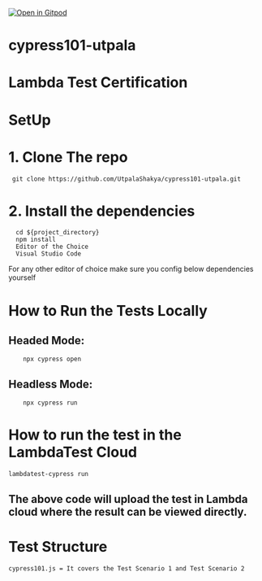 [![Open in Gitpod](https://gitpod.io/button/open-in-gitpod.svg)](https://gitpod.io/#https://github.com/UtpalaShakya/cypress101-utpala.git)

# cypress101-utpala
# Lambda Test Certification

# SetUp
# 1. Clone The repo
     git clone https://github.com/UtpalaShakya/cypress101-utpala.git

# 2. Install the dependencies
      cd ${project_directory}
      npm install
      Editor of the Choice
      Visual Studio Code

For any other editor of choice make sure you config below dependencies yourself

# How to Run the Tests Locally
   ## Headed Mode:
        npx cypress open

   ## Headless Mode:
        npx cypress run 

# How to run the test in the LambdaTest Cloud
    lambdatest-cypress run
## The above code will upload the test in Lambda cloud where the result can be viewed directly.

# Test Structure
    cypress101.js = It covers the Test Scenario 1 and Test Scenario 2 
